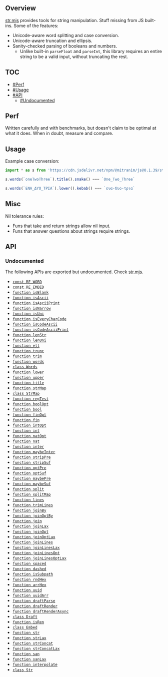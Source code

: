 ## Overview

[str.mjs](../str.mjs) provides tools for string manipulation. Stuff missing from JS built-ins. Some of the features:

* Unicode-aware word splitting and case conversion.
* Unicode-aware truncation and ellipsis.
* Sanity-checked parsing of booleans and numbers.
  * Unlike built-in `parseFloat` and `parseInt`, this library requires an entire string to be a valid input, without truncating the rest.

## TOC

* [#Perf](#perf)
* [#Usage](#usage)
* [#API](#api)
  * [#Undocumented](#undocumented)

## Perf

Written carefully and with benchmarks, but doesn't claim to be optimal at what it does. When in doubt, measure and compare.

## Usage

Example case conversion:

```js
import * as s from 'https://cdn.jsdelivr.net/npm/@mitranim/js@0.1.39/str.mjs'

s.words(`oneTwoThree`).title().snake() === `One_Two_Three`

s.words(`ΕΝΑ_ΔΥΟ_ΤΡΙΑ`).lower().kebab() === `ενα-δυο-τρια`
```

## Misc

Nil tolerance rules:

  * Funs that take and return strings allow nil input.
  * Funs that answer questions about strings require strings.

## API

### Undocumented

The following APIs are exported but undocumented. Check [str.mjs](../str.mjs).

  * [`const RE_WORD`](../str.mjs#L10)
  * [`const RE_EMBED`](../str.mjs#L11)
  * [`function isBlank`](../str.mjs#L13)
  * [`function isAscii`](../str.mjs#L15)
  * [`function isAsciiPrint`](../str.mjs#L17)
  * [`function isNarrow`](../str.mjs#L19)
  * [`function isUni`](../str.mjs#L25)
  * [`function isEveryCharCode`](../str.mjs#L27)
  * [`function isCodeAscii`](../str.mjs#L36)
  * [`function isCodeAsciiPrint`](../str.mjs#L40)
  * [`function lenStr`](../str.mjs#L44)
  * [`function lenUni`](../str.mjs#L46)
  * [`function ell`](../str.mjs#L53)
  * [`function trunc`](../str.mjs#L55)
  * [`function trim`](../str.mjs#L77)
  * [`function words`](../str.mjs#L79)
  * [`class Words`](../str.mjs#L88)
  * [`function lower`](../str.mjs#L149)
  * [`function upper`](../str.mjs#L150)
  * [`function title`](../str.mjs#L156)
  * [`function strMap`](../str.mjs#L162)
  * [`class StrMap`](../str.mjs#L175)
  * [`function regTest`](../str.mjs#L270)
  * [`function boolOpt`](../str.mjs#L275)
  * [`function bool`](../str.mjs#L282)
  * [`function finOpt`](../str.mjs#L284)
  * [`function fin`](../str.mjs#L289)
  * [`function intOpt`](../str.mjs#L291)
  * [`function int`](../str.mjs#L296)
  * [`function natOpt`](../str.mjs#L298)
  * [`function nat`](../str.mjs#L303)
  * [`function inter`](../str.mjs#L305)
  * [`function maybeInter`](../str.mjs#L315)
  * [`function stripPre`](../str.mjs#L326)
  * [`function stripSuf`](../str.mjs#L334)
  * [`function optPre`](../str.mjs#L341)
  * [`function optSuf`](../str.mjs#L347)
  * [`function maybePre`](../str.mjs#L353)
  * [`function maybeSuf`](../str.mjs#L359)
  * [`function split`](../str.mjs#L365)
  * [`function splitMap`](../str.mjs#L370)
  * [`function lines`](../str.mjs#L393)
  * [`function trimLines`](../str.mjs#L394)
  * [`function joinBy`](../str.mjs#L396)
  * [`function joinOptBy`](../str.mjs#L406)
  * [`function join`](../str.mjs#L416)
  * [`function joinLax`](../str.mjs#L417)
  * [`function joinOpt`](../str.mjs#L418)
  * [`function joinOptLax`](../str.mjs#L419)
  * [`function joinLines`](../str.mjs#L421)
  * [`function joinLinesLax`](../str.mjs#L422)
  * [`function joinLinesOpt`](../str.mjs#L423)
  * [`function joinLinesOptLax`](../str.mjs#L424)
  * [`function spaced`](../str.mjs#L426)
  * [`function dashed`](../str.mjs#L427)
  * [`function isSubpath`](../str.mjs#L430)
  * [`function rndHex`](../str.mjs#L440)
  * [`function arrHex`](../str.mjs#L446)
  * [`function uuid`](../str.mjs#L458)
  * [`function uuidArr`](../str.mjs#L466)
  * [`function draftParse`](../str.mjs#L480)
  * [`function draftRender`](../str.mjs#L481)
  * [`function draftRenderAsync`](../str.mjs#L482)
  * [`class Draft`](../str.mjs#L493)
  * [`function isRen`](../str.mjs#L523)
  * [`class Embed`](../str.mjs#L526)
  * [`function str`](../str.mjs#L549)
  * [`function strLax`](../str.mjs#L555)
  * [`function strConcat`](../str.mjs#L561)
  * [`function strConcatLax`](../str.mjs#L565)
  * [`function san`](../str.mjs#L573)
  * [`function sanLax`](../str.mjs#L575)
  * [`function interpolate`](../str.mjs#L578)
  * [`class Str`](../str.mjs#L597)
